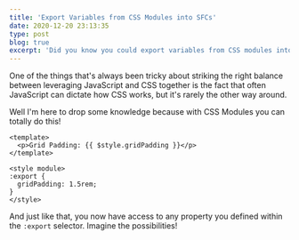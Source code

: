 ```yaml
---
title: 'Export Variables from CSS Modules into SFCs'
date: 2020-12-20 23:13:35
type: post
blog: true
excerpt: 'Did you know you could export variables from CSS modules into the rest of your component?!'
---
```


One of the things that's always been tricky about striking the right balance between leveraging JavaScript and CSS together is the fact that often JavaScript can dictate how CSS works, but it's rarely the other way around.

Well I'm here to drop some knowledge because with CSS Modules you can totally do this!

```vue
<template>
  <p>Grid Padding: {{ $style.gridPadding }}</p>
</template>

<style module>
:export {
  gridPadding: 1.5rem;
}
</style>
```

And just like that, you now have access to any property you defined within the `:export` selector. Imagine the possibilities!
